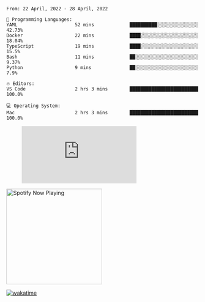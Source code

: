 <!--START_SECTION:waka-->
```text
From: 22 April, 2022 - 28 April, 2022

💬 Programming Languages: 
YAML                     52 mins             ██████████░░░░░░░░░░░░░░░   42.73% 
Docker                   22 mins             ████░░░░░░░░░░░░░░░░░░░░░   18.04% 
TypeScript               19 mins             ████░░░░░░░░░░░░░░░░░░░░░   15.5% 
Bash                     11 mins             ██░░░░░░░░░░░░░░░░░░░░░░░   9.37% 
Python                   9 mins              ██░░░░░░░░░░░░░░░░░░░░░░░   7.9%

🔥 Editors: 
VS Code                  2 hrs 3 mins        █████████████████████████   100.0%

💻 Operating System: 
Mac                      2 hrs 3 mins        █████████████████████████   100.0%

```


<!--END_SECTION:waka-->

<figure><embed src="https://wakatime.com/share/@gregnrobinson/001c6d31-0c95-44f9-b6d7-9fd705354f62.svg"></embed></figure>

[<img src="https://spotify-playing-gregnrobinson.vercel.app/api/spotify/?background_color=transparent&border_color=transparent" alt="Spotify Now Playing" width="250" />](https://open.spotify.com/user/gregnrobinson-ca)

[![wakatime](https://wakatime.com/badge/user/37718f76-572e-4513-b2c5-41c4d93d287a.svg)](https://wakatime.com/@37718f76-572e-4513-b2c5-41c4d93d287a)



